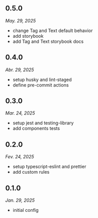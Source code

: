 ## 0.5.0

_May. 29, 2025_

- change Tag and Text default behavior
- add storybook
- add Tag and Text storybook docs

## 0.4.0

_Abr. 29, 2025_

- setup husky and lint-staged
- define pre-commit actions

## 0.3.0

_Mar. 24, 2025_

- setup jest and testing-library
- add components tests

## 0.2.0

_Fev. 24, 2025_

- setup typescript-eslint and prettier
- add custom rules

## 0.1.0

_Jan. 29, 2025_

- initial config
